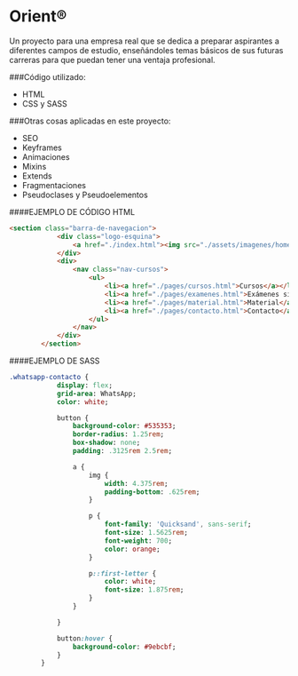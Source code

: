 # Orient®

Un proyecto para una empresa real que se dedica a preparar aspirantes a diferentes campos de estudio, enseñándoles temas básicos de sus futuras carreras para que puedan tener una ventaja profesional.

###Código utilizado:

- HTML
- CSS y SASS

###Otras cosas aplicadas en este proyecto:
- SEO
- Keyframes
- Animaciones
- Mixins
- Extends
- Fragmentaciones
- Pseudoclases y Pseudoelementos




####EJEMPLO DE CÓDIGO HTML 

```html
<section class="barra-de-navegacion">
            <div class="logo-esquina">
                <a href="./index.html"><img src="./assets/imagenes/home.png" alt="Inicio"></a>
            </div>
            <div>
                <nav class="nav-cursos">
                    <ul>
                        <li><a href="./pages/cursos.html">Cursos</a></li>
                        <li><a href="./pages/examenes.html">Exámenes simulacro</a></li>
                        <li><a href="./pages/material.html">Material</a></li>
                        <li><a href="./pages/contacto.html">Contacto</a></li>
                    </ul>
                </nav>
            </div>
        </section>
```

####EJEMPLO DE SASS 

```sass
.whatsapp-contacto {
            display: flex;
            grid-area: WhatsApp;
            color: white;

            button {
                background-color: #535353;
                border-radius: 1.25rem;
                box-shadow: none;
                padding: .3125rem 2.5rem;

                a {
                    img {
                        width: 4.375rem;
                        padding-bottom: .625rem;
                    }

                    p {
                        font-family: 'Quicksand', sans-serif;
                        font-size: 1.5625rem;
                        font-weight: 700;
                        color: orange;
                    }

                    p::first-letter {
                        color: white;
                        font-size: 1.875rem;
                    }
                }

            }

            button:hover {
                background-color: #9ebcbf;
            }
        }
```
